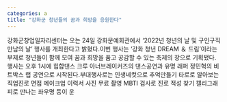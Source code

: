 ```yaml
---
categories: a
title: "강화군 청년들의 꿈과 희망을 응원한다"
---
```

강화군창업일자리센터는 오는 24일 강화문예회관에서 ‘2022년 청년의 날 및 구인구직 만남의 날’ 행사를 개최한다고 밝혔다.이번 행사는 ‘강화 청년 DREAM ＆ 드림’이라는 부제로 청년들이 함께 모여 꿈과 희망을 품고 공감할 수 있는 축제의 장으로 기획됐다. 행사는 오후 1시에 힙합댄스 크루 아너브레이커즈의 댄스공연과 유명 래퍼 정민혁의 비트박스 랩 공연으로 시작된다.부대행사로는 인생네컷으로 추억만들기 타로로 알아보는 직업진로 면접 메이크업 이력서 사진 무료 촬영 MBTI 검사로 진로 적성 찾기 캘리그래피로 만나는 좌우명 등이 운